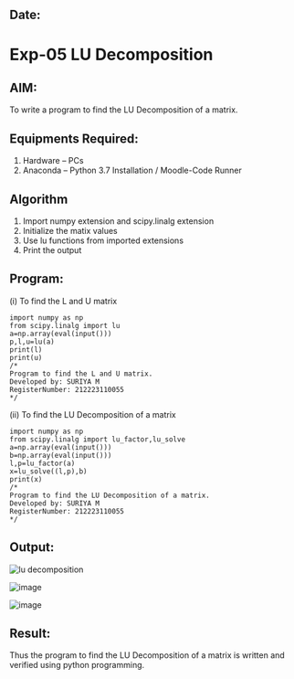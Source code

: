 ## Date:
# Exp-05 LU Decomposition 

## AIM:
To write a program to find the LU Decomposition of a matrix.

## Equipments Required:
1. Hardware – PCs
2. Anaconda – Python 3.7 Installation / Moodle-Code Runner

## Algorithm
1. Import numpy extension and scipy.linalg extension
2. Initialize the matix values
3. Use lu functions from imported extensions
4. Print the output

## Program:
(i) To find the L and U matrix
```
import numpy as np
from scipy.linalg import lu
a=np.array(eval(input()))
p,l,u=lu(a)
print(l)
print(u)
/*
Program to find the L and U matrix.
Developed by: SURIYA M
RegisterNumber: 212223110055
*/
```
(ii) To find the LU Decomposition of a matrix
```
import numpy as np
from scipy.linalg import lu_factor,lu_solve
a=np.array(eval(input()))
b=np.array(eval(input()))
l,p=lu_factor(a)
x=lu_solve((l,p),b)
print(x)
/*
Program to find the LU Decomposition of a matrix.
Developed by: SURIYA M
RegisterNumber: 212223110055
*/
```

## Output:
![lu decomposition]()

![image](https://github.com/user-attachments/assets/f52d9a0c-ac4c-41ab-9fab-ba5a387c65fc)

![image](https://github.com/user-attachments/assets/0c2f9868-5cb7-4f25-acad-891077ccc934)




## Result:
Thus the program to find the LU Decomposition of a matrix is written and verified using python programming.

